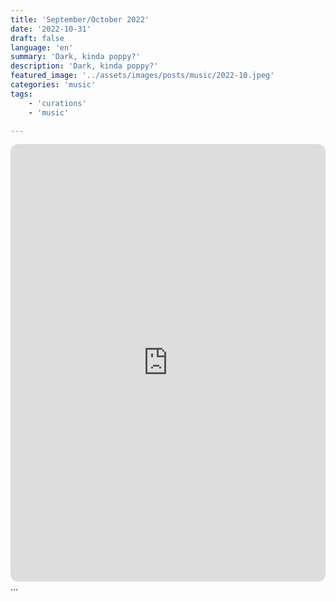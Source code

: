 ```yaml
---
title: 'September/October 2022'
date: '2022-10-31'
draft: false
language: 'en'
summary: 'Dark, kinda poppy?'
description: 'Dark, kinda poppy?'
featured_image: '../assets/images/posts/music/2022-10.jpeg'
categories: 'music'
tags:
    - 'curations'
    - 'music'

---
```

<!-- @format -->
<iframe
    style="border-radius:12px"
    src="https://open.spotify.com/embed/playlist/6mzynWTWuxIomhcMABayhp"
    width="100%"
    height="700"
    frameBorder="0"
    allowfullscreen=""
    allow="
        autoplay;
        clipboard-write;
        encrypted-media;
        fullscreen;
        picture-in-picture
        "
    loading="lazy"
    ></iframe>
...
